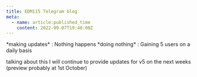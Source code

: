 ```yaml
---
title: EDM115 Telegram blog
meta:
  - name: article:published_time
    content: 2022-09-07T19:48:00Z
---
```


\*making updates\* : Nothing happens
\*doing nothing\* : Gaining 5 users on a daily basis

talking about this
I will continue to provide updates for v5 on the next weeks (preview probably at 1st October)
